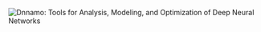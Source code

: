 ![Dnnamo: Tools for Analysis, Modeling, and Optimization of Deep Neural Networks](https://raw.githubusercontent.com/rdadolf/dnnamo/assets/dnnamo_logo_med.png)
